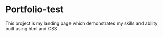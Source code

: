 # Portfolio-test
This project is my landing page which demonstrates my skills and ability built using html and CSS
